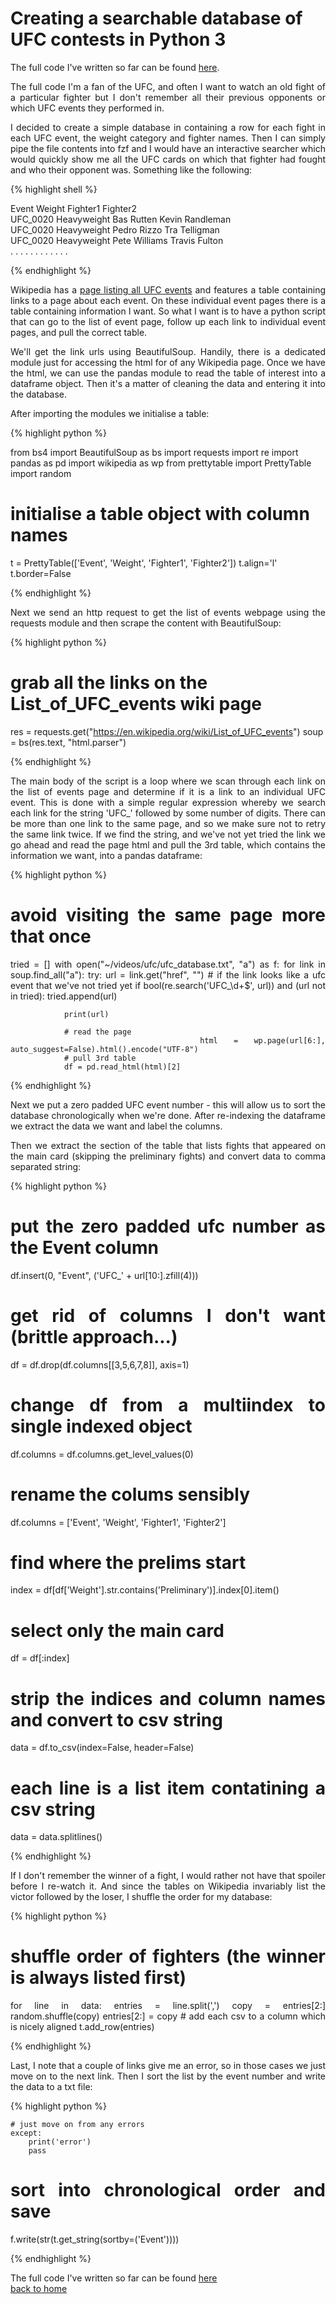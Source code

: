 # Creating a searchable database of UFC contests in Python 3

The full code I've written so far can be found [here](./full_code.md).

<div style="text-align: justify">
The full code
I'm a fan of the UFC, and often I want to watch an old fight of a particular
fighter but I don't remember all their previous opponents or which UFC events
they performed in.

I decided to create a simple database in containing a row for each fight in
each UFC event, the weight category and fighter names. Then I can simply pipe
the file contents into fzf and I would have an interactive searcher which would
quickly show me all the UFC cards on which that fighter had fought and who
their opponent was. Something like the following:
</div>

{% highlight shell %}

 Event     Weight                  Fighter1                        Fighter2                       
 UFC_0020  Heavyweight             Bas Rutten                      Kevin Randleman                
 UFC_0020  Heavyweight             Pedro Rizzo                     Tra Telligman                  
 UFC_0020  Heavyweight             Pete Williams                   Travis Fulton                  
    .          .                        .                               .
    .          .                        .                               .
    .          .                        .                               .

{% endhighlight %}

<div style="text-align: justify">
Wikipedia has a <a href="https://en.wikipedia.org/wiki/List_of_UFC_events">page
listing all UFC events</a> and features a table containing links to a page
about each event. On these individual event pages there is a table containing
information I want. So what I want is to have a python script that can go to
the list of event page, follow up each link to individual event pages, and pull
the correct table.

We'll get the link urls using BeautifulSoup. Handily, there is a dedicated
module just for accessing the html for of any Wikipedia page. Once we have the
html, we can use the pandas module to read the table of interest into a
dataframe object. Then it's a matter of cleaning the data and entering it into
the database. 

After importing the modules we initialise a table:
</div>

{% highlight python %}

from bs4 import BeautifulSoup as bs
import requests
import re
import pandas as pd
import wikipedia as wp
from prettytable import PrettyTable
import random

# initialise a table object with column names
t = PrettyTable(['Event', 'Weight', 'Fighter1', 'Fighter2'])
t.align='l'
t.border=False

{% endhighlight %}

<div style="text-align: justify">
Next we send an http request to get the list of events webpage using the
requests module and then scrape the content with BeautifulSoup:
</div>

{% highlight python %}

# grab all the links on the List_of_UFC_events wiki page
res = requests.get("https://en.wikipedia.org/wiki/List_of_UFC_events")
soup = bs(res.text, "html.parser")

{% endhighlight %}

<div style="text-align: justify">
The main body of the script is a loop where we scan through each link on the
list of events page and determine if it is a link to an individual UFC event.
This is done with a simple regular expression whereby we search each link for
the string 'UFC_' followed by some number of digits. There can be more than one
link to the same page, and so we make sure not to retry the same link twice. If
we find the string, and we've not yet tried the link we go ahead and read the
page html and pull the 3rd table, which contains the information we want, into
a pandas dataframe:

{% highlight python %}

# avoid visiting the same page more that once
tried = []
with open("~/videos/ufc/ufc_database.txt", "a") as f:
    for link in soup.find_all("a"):
        try:
            url = link.get("href", "")
            # if the link looks like a ufc event that we've not tried yet
            if bool(re.search('UFC_\d+$', url)) and (url not in tried):
                tried.append(url)

                print(url)

                # read the page
                html = wp.page(url[6:], auto_suggest=False).html().encode("UTF-8")
                # pull 3rd table
                df = pd.read_html(html)[2]

{% endhighlight %}

<div style="text-align: justify">
Next we put a zero padded UFC event number - this will allow us to sort the
database chronologically when we're done. After re-indexing the dataframe we
extract the data we want and label the columns. 

Then we extract the section of the table that lists fights that appeared on the
main card (skipping the preliminary fights) and convert data to comma
separated string:
</div>

{% highlight python %}

# put the zero padded ufc number as the Event column
df.insert(0, "Event", ('UFC_' + url[10:].zfill(4)))
# get rid of columns I don't want (brittle approach...)
df = df.drop(df.columns[[3,5,6,7,8]], axis=1)
# change df from a multiindex to single indexed object
df.columns = df.columns.get_level_values(0)
# rename the colums sensibly
df.columns = ['Event', 'Weight', 'Fighter1', 'Fighter2']
# find where the prelims start
index = df[df['Weight'].str.contains('Preliminary')].index[0].item()
# select only the main card
df = df[:index]
# strip the indices and column names and convert to csv string
data = df.to_csv(index=False, header=False)
# each line is a list item contatining a csv string
data = data.splitlines()

{% endhighlight %}

<div style="text-align: justify">
If I don't remember the winner of a fight, I would rather not have that spoiler
before I re-watch it. And since the tables on Wikipedia invariably list the
victor followed by the loser, I shuffle the order for my database: 
</div>

{% highlight python %}
# shuffle order of fighters (the winner is always listed first)
for line in data:
    entries = line.split(',')
    copy = entries[2:]
    random.shuffle(copy)
    entries[2:] = copy
    # add each csv to a column which is nicely aligned
    t.add_row(entries)

{% endhighlight %}

<div style="text-align: justify">
Last, I note that a couple of links give me an error, so in those cases we just
move on to the next link. Then I sort the list by the event number and write
the data to a txt file:
</div>

{% highlight python %}

    # just move on from any errors
    except:
        print('error')
        pass

# sort into chronological order and save
f.write(str(t.get_string(sortby=('Event'))))

{% endhighlight %}

The full code I've written so far can be found <a href="./full_code.md">here</a><br/>
<a href="../README.md">back to home</a>
